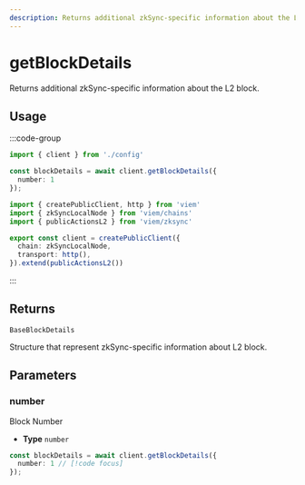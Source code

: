 ```yaml
---
description: Returns additional zkSync-specific information about the L2 block.
---
```


# getBlockDetails

Returns additional zkSync-specific information about the L2 block.

## Usage

:::code-group

```ts [example.ts]
import { client } from './config'

const blockDetails = await client.getBlockDetails({
  number: 1
});
```

```ts [config.ts]
import { createPublicClient, http } from 'viem'
import { zkSyncLocalNode } from 'viem/chains'
import { publicActionsL2 } from 'viem/zksync'

export const client = createPublicClient({
  chain: zkSyncLocalNode,
  transport: http(),
}).extend(publicActionsL2())
```
:::

## Returns 

`BaseBlockDetails`

Structure that represent zkSync-specific information about L2 block.


## Parameters

### number

Block Number

- **Type** `number`

```ts
const blockDetails = await client.getBlockDetails({
  number: 1 // [!code focus]
}); 
```